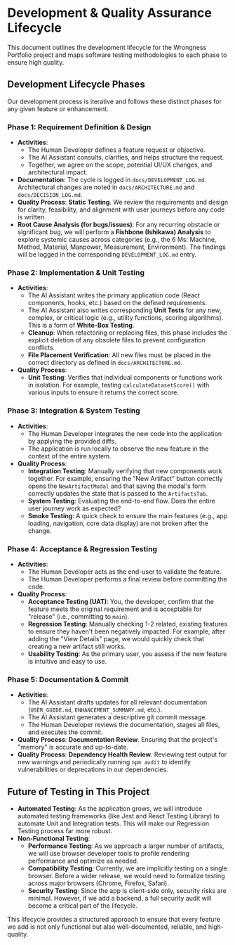 # Development & Quality Assurance Lifecycle

This document outlines the development lifecycle for the Wrongness Portfolio project and maps software testing methodologies to each phase to ensure high quality.

## Development Lifecycle Phases

Our development process is iterative and follows these distinct phases for any given feature or enhancement.

### Phase 1: Requirement Definition & Design

- **Activities**:
  - The Human Developer defines a feature request or objective.
  - The AI Assistant consults, clarifies, and helps structure the request.
  - Together, we agree on the scope, potential UI/UX changes, and architectural impact.
- **Documentation**: The cycle is logged in `docs/DEVELOPMENT_LOG.md`. Architectural changes are noted in `docs/ARCHITECTURE.md` and `docs/DECISION_LOG.md`.
- **Quality Process**: **Static Testing**. We review the requirements and design for clarity, feasibility, and alignment with user journeys before any code is written.
- **Root Cause Analysis (for bugs/issues)**: For any recurring obstacle or significant bug, we will perform a **Fishbone (Ishikawa) Analysis** to explore systemic causes across categories (e.g., the 6 Ms: Machine, Method, Material, Manpower, Measurement, Environment). The findings will be logged in the corresponding `DEVELOPMENT_LOG.md` entry.

### Phase 2: Implementation & Unit Testing

- **Activities**:
  - The AI Assistant writes the primary application code (React components, hooks, etc.) based on the defined requirements.
  - The AI Assistant also writes corresponding **Unit Tests** for any new, complex, or critical logic (e.g., utility functions, scoring algorithms). This is a form of **White-Box Testing**.
  - **Cleanup**: When refactoring or replacing files, this phase includes the explicit deletion of any obsolete files to prevent configuration conflicts.
  - **File Placement Verification**: All new files must be placed in the correct directory as defined in `docs/ARCHITECTURE.md`.
- **Quality Process**:
  - **Unit Testing**: Verifies that individual components or functions work in isolation. For example, testing `calculateDatasetScore()` with various inputs to ensure it returns the correct score.

### Phase 3: Integration & System Testing

- **Activities**:
  - The Human Developer integrates the new code into the application by applying the provided diffs.
  - The application is run locally to observe the new feature in the context of the entire system.
- **Quality Process**:
  - **Integration Testing**: Manually verifying that new components work together. For example, ensuring the "New Artifact" button correctly opens the `NewArtifactModal` and that saving the modal's form correctly updates the state that is passed to the `ArtifactsTab`.
  - **System Testing**: Evaluating the end-to-end flow. Does the entire user journey work as expected?
  - **Smoke Testing**: A quick check to ensure the main features (e.g., app loading, navigation, core data display) are not broken after the change.

### Phase 4: Acceptance & Regression Testing

- **Activities**:
  - The Human Developer acts as the end-user to validate the feature.
  - The Human Developer performs a final review before committing the code.
- **Quality Process**:
  - **Acceptance Testing (UAT)**: You, the developer, confirm that the feature meets the original requirement and is acceptable for "release" (i.e., committing to `main`).
  - **Regression Testing**: Manually checking 1-2 related, existing features to ensure they haven't been negatively impacted. For example, after adding the "View Details" page, we would quickly check that creating a new artifact still works.
  - **Usability Testing**: As the primary user, you assess if the new feature is intuitive and easy to use.

### Phase 5: Documentation & Commit

- **Activities**:
  - The AI Assistant drafts updates for all relevant documentation (`USER_GUIDE.md`, `ENHANCEMENT_SUMMARY.md`, etc.).
  - The AI Assistant generates a descriptive git commit message.
  - The Human Developer reviews the documentation, stages all files, and executes the commit.
- **Quality Process**: **Documentation Review**. Ensuring that the project's "memory" is accurate and up-to-date.
- **Quality Process**: **Dependency Health Review**. Reviewing test output for new warnings and periodically running `npm audit` to identify vulnerabilities or deprecations in our dependencies.

## Future of Testing in This Project

- **Automated Testing**: As the application grows, we will introduce automated testing frameworks (like Jest and React Testing Library) to automate Unit and Integration tests. This will make our Regression Testing process far more robust.
- **Non-Functional Testing**:
  - **Performance Testing**: As we approach a larger number of artifacts, we will use browser developer tools to profile rendering performance and optimize as needed.
  - **Compatibility Testing**: Currently, we are implicitly testing on a single browser. Before a wider release, we would need to formalize testing across major browsers (Chrome, Firefox, Safari).
  - **Security Testing**: Since the app is client-side only, security risks are minimal. However, if we add a backend, a full security audit will become a critical part of the lifecycle.

This lifecycle provides a structured approach to ensure that every feature we add is not only functional but also well-documented, reliable, and high-quality.
